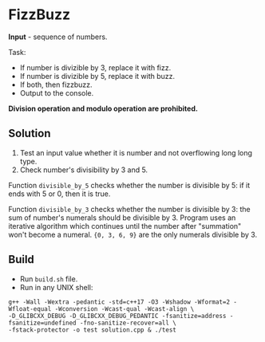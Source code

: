 # **FizzBuzz**

**Input** - sequence of numbers.

Task:
 - If number is divizible by 3, replace it with fizz.
 - If number is divizible by 5, replace it with buzz.
 - If both, then fizzbuzz.
 - Output to the console.

**Division operation and modulo operation are prohibited.**
## **Solution**

1. Test an input value whether it is number and not overflowing long long type. 
2. Check number's divisibility by 3 and 5.

Function `divisible_by_5` checks whether the number is divisible by 5: if it ends with 5 or 0, then it is true.

Function `divisible_by_3` checks whether the number is divisible by 3: the sum of number's numerals should be divisible by 3. Program uses an iterative algorithm which continues until the number after "summation" won't become a numeral. `{0, 3, 6, 9}` are the only numerals divisible by 3.

## **Build**

 - Run `build.sh` file.
 - Run in any UNIX shell:

```
g++ -Wall -Wextra -pedantic -std=c++17 -O3 -Wshadow -Wformat=2 -Wfloat-equal -Wconversion -Wcast-qual -Wcast-align \
-D_GLIBCXX_DEBUG -D_GLIBCXX_DEBUG_PEDANTIC -fsanitize=address -fsanitize=undefined -fno-sanitize-recover=all \
-fstack-protector -o test solution.cpp & ./test
```